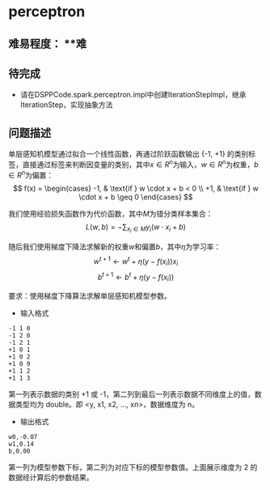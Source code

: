# perceptron

## 难易程度： **难

## 待完成
* 请在DSPPCode.spark.perceptron.impl中创建IterationStepImpl，继承IterationStep，实现抽象方法



## 问题描述
单层感知机模型通过拟合一个线性函数，再通过阶跃函数输出 {-1, +1} 的类别标签，直接通过标签来判断因变量的类别，其中$x \in R^n$为输入，$w \in R ^ n$为权重，$b \in R^n$为偏置：
$$
f(x) = \begin{cases}
-1, & \text{if } w \cdot x + b < 0 \\
+1, & \text{if } w \cdot x + b \geq 0
\end{cases}
$$

我们使用经验损失函数作为代价函数，其中$M$为错分类样本集合：
$$
L(w,b) = - \sum_{x_i \in M} {y_i(w\cdot x_i + b)}
$$

随后我们使用梯度下降法求解新的权重$w$和偏置$b$，其中$\eta$为学习率：
$$w^{t+1} \leftarrow w^{t} + \eta (y - f({x_i})) x_i$$
$$b^{t+1} \leftarrow b^{t} + \eta (y - f({x_i}))$$


要求：使用梯度下降算法求解单层感知机模型参数。

* 输入格式

```
-1 1 0
-1 2 0
-1 2 1
+1 0 1
+1 0 2
+1 0 9
+1 1 2
+1 1 3
```
第一列表示数据的类别 +1 或 -1，第二列到最后一列表示数据不同维度上的值，数据类型均为 double。即 <y, x1, x2, ..., xn>，数据维度为 n。

* 输出格式
```
w0,-0.07
w1,0.14
b,0.00
```
第一列为模型参数下标，第二列为对应下标的模型参数值。上面展示维度为 2 的数据经计算后的参数结果。
